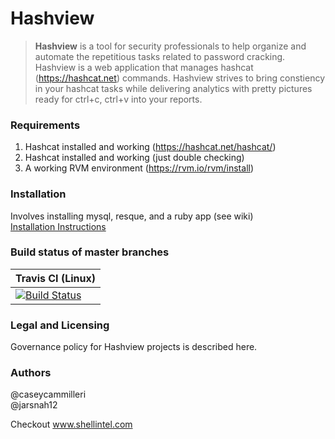 # Hashview

>**Hashview** is a tool for security professionals to help organize and automate the repetitious tasks related to password cracking. Hashview is a web application that manages hashcat (https://hashcat.net) commands. Hashview strives to bring constiency in your hashcat tasks while delivering analytics with pretty pictures ready for ctrl+c, ctrl+v into your reports.

### Requirements
1. Hashcat installed and working (https://hashcat.net/hashcat/)  
2. Hashcat installed and working (just double checking)  
3. A working RVM environment (https://rvm.io/rvm/install)    

### Installation

Involves installing mysql, resque, and a ruby app (see wiki)  
[Installation Instructions](https://github.com/hashview/hashview/wiki/Install)

### Build status of master branches
| Travis CI (Linux) |
|-------------------|
|[![Build Status](https://travis-ci.com/hashview/hashview.svg?token=Pu6CSkAzTNcHqXCP8iKM&branch=master)](https://travis-ci.com/hashview/hashview)|

### Legal and Licensing
Governance policy for Hashview projects is described here.

### Authors
@caseycammilleri  
@jarsnah12  

Checkout www.shellintel.com
